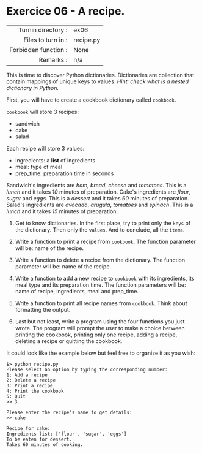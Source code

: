 # Exercice 06 - A recipe.

|                         |                    |
| -----------------------:| ------------------ |
|   Turnin directory :    |  ex06              |
|   Files to turn in :    |  recipe.py         |
|   Forbidden function :  |  None              |
|   Remarks :             |  n/a               |

This is time to discover Python dictionaries. Dictionaries are collection that contain mappings of unique keys to values.
*Hint: check what is a nested dictionary in Python.*

First, you will have to create a cookbook dictionary called `cookbook`.

`cookbook` will store 3 recipes:
- sandwich
- cake
- salad

Each recipe will store 3 values:
- ingredients: a **list** of ingredients
- meal: type of meal
- prep_time: preparation time in seconds

Sandwich's ingredients are *ham*, *bread*, *cheese* and *tomatoes*. This is a *lunch* and it takes *10* minutes of preparation.
Cake's ingredients are *flour*, *sugar* and *eggs*. This is a *dessert* and it takes *60* minutes of preparation.
Salad's ingredients are *avocado*, *arugula*, *tomatoes* and *spinach*. This is a *lunch* and it takes *15* minutes of preparation.

1. Get to know dictionaries. In the first place, try to print only the `keys` of the dictionary. Then only the `values`. And to conclude, all the `items`.

2. Write a function to print a recipe from `cookbook`. The function parameter will be: name of the recipe.

3. Write a function to delete a recipe from the dictionary. The function parameter will be: name of the recipe.

4. Write a function to add a new recipe to `cookbook` with its ingredients, its meal type and its preparation time. The function parameters will be: name of recipe, ingredients, meal and prep_time.

5. Write a function to print all recipe names from `cookbook`. Think about formatting the output.

6. Last but not least, write a program using the four functions you just wrote.
The program will prompt the user to make a choice between printing the cookbook, printing only one recipe, adding a recipe, deleting a recipe or quitting the cookbook.

It could look like the example below but feel free to organize it as you wish:

```console
$> python recipe.py
Please select an option by typing the corresponding number:
1: Add a recipe
2: Delete a recipe
3: Print a recipe
4: Print the cookbook
5: Quit
>> 3

Please enter the recipe's name to get details:
>> cake

Recipe for cake:
Ingredients list: ['flour', 'sugar', 'eggs']
To be eaten for dessert.
Takes 60 minutes of cooking.
```
